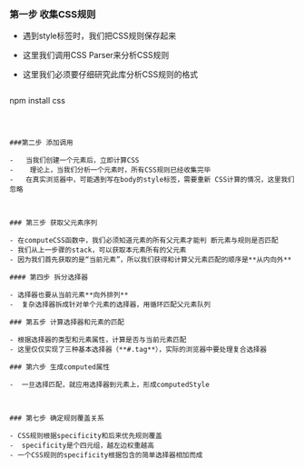 ### 第一步 收集CSS规则

- 遇到style标签时，我们把CSS规则保存起来
-  这里我们调用CSS Parser来分析CSS规则
- 这里我们必须要仔细研究此库分析CSS规则的格式

   ```shell
npm install css
   ```



###第二步 添加调用 

-	当我们创建一个元素后，立即计算CSS
-	 理论上，当我们分析一个元素时，所有CSS规则已经收集完毕
-	在真实浏览器中，可能遇到写在body的style标签，需要重新 CSS计算的情况，这里我们忽略



### 第三步 获取父元素序列

- 在computeCSS函数中，我们必须知道元素的所有父元素才能判 断元素与规则是否匹配
- 我们从上一步骤的stack，可以获取本元素所有的父元素
- 因为我们首先获取的是“当前元素”，所以我们获得和计算父元素匹配的顺序是**从内向外**

#### 第四步 拆分选择器

- 选择器也要从当前元素**向外排列**
-  复杂选择器拆成针对单个元素的选择器，用循环匹配父元素队列

### 第五步 计算选择器和元素的匹配

- 根据选择器的类型和元素属性，计算是否与当前元素匹配
- 这里仅仅实现了三种基本选择器（**#.tag**），实际的浏览器中要处理复合选择器

### 第六步 生成computed属性

- ​	一旦选择匹配，就应用选择器到元素上，形成computedStyle



### 第七步 确定规则覆盖关系

- CSS规则根据specificity和后来优先规则覆盖
-  specificity是个四元组，越左边权重越高
- 一个CSS规则的specificity根据包含的简单选择器相加而成